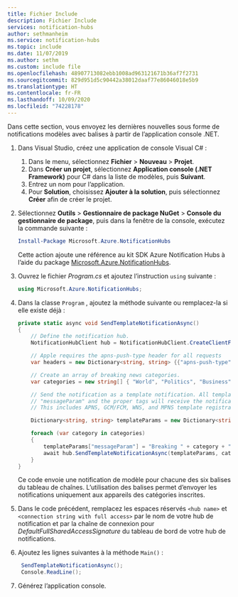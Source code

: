 ```yaml
---
title: Fichier Include
description: Fichier Include
services: notification-hubs
author: sethmanheim
ms.service: notification-hubs
ms.topic: include
ms.date: 11/07/2019
ms.author: sethm
ms.custom: include file
ms.openlocfilehash: 48907713082ebb1008ad963121671b36af7f2731
ms.sourcegitcommit: 829d951d5c90442a38012daaf77e86046018e5b9
ms.translationtype: HT
ms.contentlocale: fr-FR
ms.lasthandoff: 10/09/2020
ms.locfileid: "74228178"
---
```

Dans cette section, vous envoyez les dernières nouvelles sous forme de notifications modèles avec balises à partir de l’application console .NET.

1. Dans Visual Studio, créez une application de console Visual C# :
    1. Dans le menu, sélectionnez **Fichier** > **Nouveau** > **Projet**.
    1. Dans **Créer un projet**, sélectionnez **Application console (.NET Framework)** pour C# dans la liste de modèles, puis **Suivant**.
    1. Entrez un nom pour l’application.
    1. Pour **Solution**, choisissez **Ajouter à la solution**, puis sélectionnez **Créer** afin de créer le projet.

1. Sélectionnez **Outils** > **Gestionnaire de package NuGet** > **Console du gestionnaire de package**, puis dans la fenêtre de la console, exécutez la commande suivante :

   ```powershell
   Install-Package Microsoft.Azure.NotificationHubs
   ```

   Cette action ajoute une référence au kit SDK Azure Notification Hubs à l’aide du package [Microsoft.Azure.NotificationHubs].

1. Ouvrez le fichier *Program.cs* et ajoutez l’instruction `using` suivante :

   ```csharp
   using Microsoft.Azure.NotificationHubs;
   ```

1. Dans la classe `Program` , ajoutez la méthode suivante ou remplacez-la si elle existe déjà :

    ```csharp
    private static async void SendTemplateNotificationAsync()
    {
        // Define the notification hub.
        NotificationHubClient hub = NotificationHubClient.CreateClientFromConnectionString("<connection string with full access>", "<hub name>");

        // Apple requires the apns-push-type header for all requests
        var headers = new Dictionary<string, string> {{"apns-push-type", "alert"}};

        // Create an array of breaking news categories.
        var categories = new string[] { "World", "Politics", "Business", "Technology", "Science", "Sports"};

        // Send the notification as a template notification. All template registrations that contain
        // "messageParam" and the proper tags will receive the notifications.
        // This includes APNS, GCM/FCM, WNS, and MPNS template registrations.

        Dictionary<string, string> templateParams = new Dictionary<string, string>();

        foreach (var category in categories)
        {
            templateParams["messageParam"] = "Breaking " + category + " News!";
            await hub.SendTemplateNotificationAsync(templateParams, category);
        }
    }
    ```

   Ce code envoie une notification de modèle pour chacune des six balises du tableau de chaînes. L’utilisation des balises permet d’envoyer les notifications uniquement aux appareils des catégories inscrites.

1. Dans le code précédent, remplacez les espaces réservés `<hub name>` et `<connection string with full access>` par le nom de votre hub de notification et par la chaîne de connexion pour *DefaultFullSharedAccessSignature* du tableau de bord de votre hub de notifications.

1. Ajoutez les lignes suivantes à la méthode `Main()` :

   ```csharp
    SendTemplateNotificationAsync();
    Console.ReadLine();
    ```

1. Générez l’application console.

<!-- Images. -->
[13]: ./media/notification-hubs-back-end/notification-hub-create-console-app.png

<!-- URLs. -->
[Get started with Notification Hubs]: ../articles/notification-hubs/notification-hubs-windows-store-dotnet-get-started-wns-push-notification.md
[Notification Hubs REST interface]: https://msdn.microsoft.com/library/windowsazure/dn223264.aspx
[Add push notifications for Mobile Apps]: ../articles/app-service-mobile/app-service-mobile-windows-store-dotnet-get-started-push.md
[How to use Notification Hubs from Java or PHP]: ../articles/notification-hubs/notification-hubs-java-push-notification-tutorial.md
[Microsoft.Azure.NotificationHubs]: http://www.nuget.org/packages/Microsoft.Azure.NotificationHubs/
